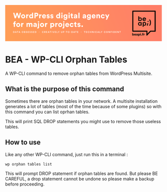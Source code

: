 <a href="https://beapi.fr">![Be API Github Banner](.wordpress.org/banner-github.png)</a>

# BEA - WP-CLI Orphan Tables

A WP-CLI command to remove orphan tables from WordPress Multisite.

## What is the purpose of this command

Sometimes there are orphan tables in your network.
A multisite installation generates a lot of tables (most of the time because of some plugins) so with this command you can list oprhan tables.

This will print SQL DROP statements you might use to remove those useless tables.

## How to use

Like any other WP-CLI command, just run this in a terminal :

    wp orphan tables list

This will prompt DROP statement if orphan tables are found.
But please BE CAREFUL, a drop statement cannot be undone so please make a backup before proceeding.
